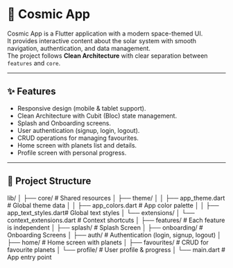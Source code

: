 # 🚀 Cosmic App

Cosmic App is a Flutter application with a modern space-themed UI.  
It provides interactive content about the solar system with smooth navigation, authentication, and data management.  
The project follows **Clean Architecture** with clear separation between `features` and `core`.

---

## ✨ Features
- Responsive design (mobile & tablet support).
- Clean Architecture with Cubit (Bloc) state management.
- Splash and Onboarding screens.
- User authentication (signup, login, logout).
- CRUD operations for managing favourites.
- Home screen with planets list and details.
- Profile screen with personal progress.


---

## 📂 Project Structure

lib/
│
├── core/ # Shared resources
│ ├── theme/
│ │ ├── app_theme.dart # Global theme data
│ │ ├── app_colors.dart # App color palette
│ │ ├── app_text_styles.dart# Global text styles
│ └── extensions/
│ └── context_extensions.dart # Context shortcuts
│
├── features/ # Each feature is independent
│ ├── splash/ # Splash Screen
│ ├── onboarding/ # Onboarding Screens
│ ├── auth/ # Authentication (login, signup, logout)
│ ├── home/ # Home screen with planets
│ ├── favourites/ # CRUD for favourite planets
│ └── profile/ # User profile & progress
│
└── main.dart # App entry point
